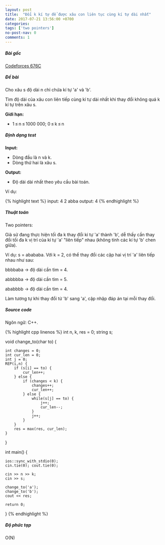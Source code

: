 ```yaml
---
layout: post
title:  "Đổi k kí tự để được xâu con liên tục cùng kí tự dài nhất"
date: 2017-07-21 13:56:00 +0700
categories:
tags: ['two pointers']
no-post-nav: 0
comments: 1
---
```


##### **Bài gốc**
[Codeforces 676C](http://codeforces.com/problemset/problem/676/C)

##### **Đề bài**
Cho xâu s độ dài n chỉ chứa kí tự 'a' và 'b'.

Tìm độ dài của xâu con liên tiếp cùng kí tự dài nhất khi thay đổi không quá k kí tự trên xâu s.

**Giới hạn:**

* 1 ≤ n ≤ 1000 000; 0 ≤ k ≤ n

##### **Định dạng test**
**Input:**

* Dòng đầu là n và k.
* Dòng thứ hai là xâu s.

**Output:**
* Độ dài dài nhất theo yêu cầu bài toán.

Ví dụ:

{% highlight text %}
input:
4 2
abba
output:
4
{% endhighlight %}

##### **Thuật toán**

Two pointers:

Giả sử đang thực hiện tối đa k thay đổi kí tự 'a' thành
'b', dễ thấy cần thay đổi tối đa k vị trí của kí tự 'a' "liên tiếp" nhau (không tính các kí tự 'b' chen giữa).

Ví dụ: s = abababa. Với k = 2, có thể thay đổi các cặp hai vị trí 'a' liên tiếp nhau như sau:

bbbbaba -> độ dài cần tìm = 4.

abbbbba -> độ dài cần tìm = 5.

ababbbb -> độ dài cần tìm = 4.

Làm tương tự khi thay đổi từ 'b' sang 'a', cập nhập đáp án tại mỗi thay đổi.

##### **Source code**

Ngôn ngữ: C++.

{% highlight cpp linenos %}
int n, k, res = 0;
string s;

void change_to(char to) {

    int changes = 0;
    int cur_len = 0;
    int j = 0;
    REP(i,n) {
        if (s[i] == to) {
            cur_len++;
        } else {
            if (changes < k) {
                changes++;
                cur_len++;
            } else {
                while(s[j] == to) {
                    j++;
                    cur_len--;
                }
                j++;
            }
        }
        res = max(res, cur_len);
    }
}

int main() {

    ios::sync_with_stdio(0);
    cin.tie(0); cout.tie(0);

    cin >> n >> k;
    cin >> s;

    change_to('a');
    change_to('b');
    cout << res;

    return 0;
}
{% endhighlight %}

##### **Độ phức tạp**
O(N)
